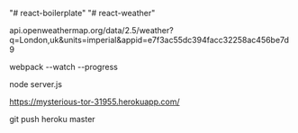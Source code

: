 "# react-boilerplate" 
"# react-weather" 


api.openweathermap.org/data/2.5/weather?q=London,uk&units=imperial&appid=e7f3ac55dc394facc32258ac456be7d9

webpack --watch --progress

node server.js

https://mysterious-tor-31955.herokuapp.com/

git push heroku master

